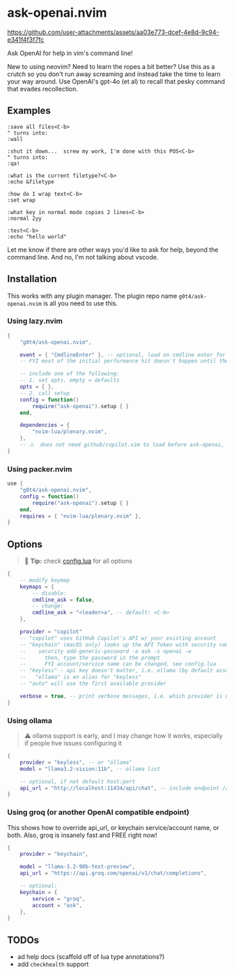 # ask-openai.nvim

https://github.com/user-attachments/assets/aa03e773-dcef-4e8d-9c94-e341f4f3f7fc

Ask OpenAI for help in vim's command line!

New to using neovim? Need to learn the ropes a bit better? Use this as a crutch so you don't run away screaming and instead take the time to learn your way around. Use OpenAI's gpt-4o (et al) to recall that pesky command that evades recollection.

## Examples

```vim
:save all files<C-b>
" turns into:
:wall

:shut it down...  screw my work, I'm done with this POS<C-b>
" turns into:
:qa!

:what is the current filetype?<C-b>
:echo &filetype

:how do I wrap text<C-b>
:set wrap

:what key in normal mode copies 2 lines<C-b>
:normal 2yy

:test<C-b>
:echo "hello world"

```

Let me know if there are other ways you'd like to ask for help, beyond the command line. And no, I'm not talking about vscode.

## Installation

This works with any plugin manager. The plugin repo name `g0t4/ask-openai.nvim` is all you need to use this.

### Using lazy.nvim

```lua
{
    "g0t4/ask-openai.nvim",

    event = { "CmdlineEnter" }, -- optional, load on cmdline enter for startup speed
    -- FYI most of the initial performance hit doesn't happen until the first use

    -- include one of the following:
    -- 1. set opts, empty = defaults
    opts = { },
    -- 2. call setup
    config = function()
        require("ask-openai").setup { }
    end,

    dependencies = {
        "nvim-lua/plenary.nvim",
    },
    -- ⚠️  does not need github/copilot.vim to load before ask-openai, just need to authenticate (one time) w/ copilot.vim/lua before using the copilot provider here
}
```

### Using packer.nvim

```lua
use {
    "g0t4/ask-openai.nvim",
    config = function()
        require("ask-openai").setup { }
    end,
    requires = { "nvim-lua/plenary.nvim" },
}
```

## Options

> 📌 **Tip:** check [config.lua](lua/ask-openai/config.lua) for all options

```lua
{
    -- modify keymap
    keymaps = {
        -- disable:
        cmdline_ask = false,
        -- change:
        cmdline_ask = "<leader>a", -- default: <C-b>
    },

    provider = "copilot"
    -- "copilot" uses GitHub Copilot's API w/ your existing account
    -- "keychain" (macOS only) looks up the API Token with security command
    --    security add-generic-password -a ask -s openai -w
    --      then, type the password in the prompt
    --      FYI account/service name can be changed, see config.lua
    -- "keyless" - api key doesn't matter, i.e. ollama (by default assumes ollama's API endpoint)
    --   "ollama" is an alias for "keyless"
    -- "auto" will use the first available provider

    verbose = true, -- print verbose messages, i.e. which provider is used on first ask
}
```

### Using ollama

> ⚠️ ollama support is early, and I may change how it works, especially if people hve issues configuring it

```lua
{
    provider = "keyless", -- or "ollama"
    model = "llama3.2-vision:11b", -- ollama list

    -- optional, if not default host:port
    api_url = "http://localhost:11434/api/chat", -- include endpoint /api/chat b/c keyless can be any openai compatible endpoint
}
```

### Using groq (or another OpenAI compatible endpoint)

This shows how to override api_url, or keychain service/account name, or both. Also, groq is insanely fast and FREE right now!

```lua
{
    provider = "keychain",

    model = "llama-3.2-90b-text-preview",
    api_url = "https://api.groq.com/openai/v1/chat/completions",

    -- optional:
    keychain = {
        service = "groq",
        account = "ask",
    },
}
```

## TODOs

-   ad help docs (scaffold off of lua type annotations?)
-   add `checkhealth` support
